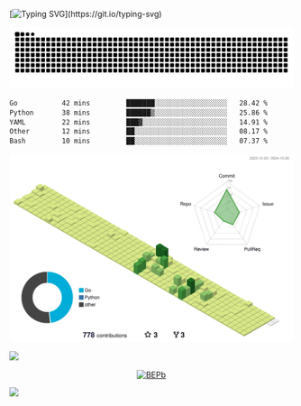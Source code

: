 [![Typing SVG](https://readme-typing-svg.demolab.com?font=JetBrains+Mono&duration=3000&center=true&vCenter=true&multiline=true&repeat=false&width=800&height=80&lines=Welcome+to+KevinMatt's+workshop;Do+not+go+gentle+into+that+good+night.)](https://git.io/typing-svg)

![snake-grid](https://raw.githubusercontent.com/kevinmatthe/kevinmatthe/output/github-contribution-grid-snake-dark.svg)

<!--START_SECTION:waka-->

```txt
Go           42 mins         ███████░░░░░░░░░░░░░░░░░░   28.42 %
Python       38 mins         ██████▒░░░░░░░░░░░░░░░░░░   25.86 %
YAML         22 mins         ███▓░░░░░░░░░░░░░░░░░░░░░   14.91 %
Other        12 mins         ██░░░░░░░░░░░░░░░░░░░░░░░   08.17 %
Bash         10 mins         ██░░░░░░░░░░░░░░░░░░░░░░░   07.37 %
```

<!--END_SECTION:waka-->

<!--   profile-green-animate -->
![](./profile-3d-contrib/profile-green-animate.svg)

<!--  2d history skills -->
<img src="https://cr-skills-chart-widget.azurewebsites.net/api/api?username=kevinmatthe" width="auto"></img>

<p align="center"> 
<a href="https://github.com/ryo-ma/github-profile-trophy"><img src="https://github-profile-trophy.vercel.app/?username=kevinmatthe" alt="BEPb" /></a>
</p>

<img src="https://cr-ss-service.azurewebsites.net/api/ScreenShot?widget=summary&username=kevinmatthe" width="auto"></img>
